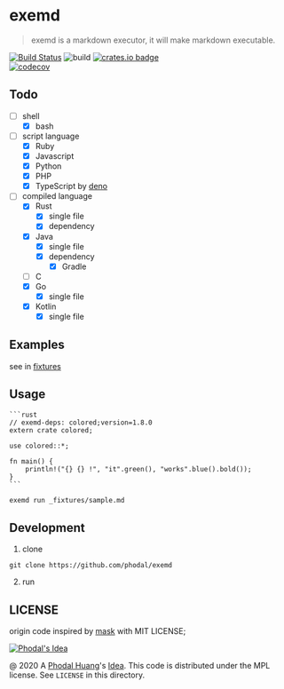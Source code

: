 # exemd

> exemd is a markdown executor, it will make markdown executable. 

[![Build Status](https://travis-ci.org/phodal/exemd.svg?branch=master)](https://travis-ci.org/phodal/exemd)
![build](https://github.com/phodal/exemd/workflows/build/badge.svg)
[![crates.io badge](https://img.shields.io/crates/v/exemd.svg)](https://crates.io/crates/exemd)<br/>
[![codecov](https://codecov.io/gh/phodal/exemd/branch/master/graph/badge.svg)](https://codecov.io/gh/phodal/exemd)

## Todo

 - [ ] shell
   - [x] bash
 - [ ] script language
   - [x] Ruby
   - [x] Javascript
   - [x] Python
   - [x] PHP
   - [x] TypeScript by [deno](https://deno.land/)
 - [ ] compiled language
   - [x] Rust
     - [x] single file
     - [x] dependency
   - [x] Java
     - [x] single file
     - [x] dependency
       - [x] Gradle
   - [ ] C
   - [x] Go
     - [x] single file
   - [X] Kotlin
     - [x] single file
 
## Examples

see in [fixtures](_fixtures)

## Usage

````
```rust
// exemd-deps: colored;version=1.8.0 
extern crate colored;

use colored::*;

fn main() {
    println!("{} {} !", "it".green(), "works".blue().bold());
}
```
````

```bash
exemd run _fixtures/sample.md
```

## Development

1. clone

```
git clone https://github.com/phodal/exemd
```

2. run

## LICENSE

origin code inspired by [mask](https://github.com/jakedeichert/mask) with MIT LICENSE;

[![Phodal's Idea](http://brand.phodal.com/shields/idea-small.svg)](http://ideas.phodal.com/)

@ 2020 A [Phodal Huang](https://www.phodal.com)'s [Idea](http://github.com/phodal/ideas).  This code is distributed under the MPL license. See `LICENSE` in this directory.

